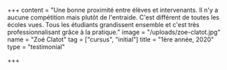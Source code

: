 +++
content = "Une bonne proximité entre élèves et intervenants. Il n'y a aucune compétition mais plutôt de l'entraide. C'est différent de toutes les écoles vues. Tous les étudiants grandissent ensemble et c'est très professionnalisant grâce à la pratique."
image = "/uploads/zoe-clatot.jpg"
name = "Zoé Clatot"
tag = ["cursus", "initial"]
title = "1ère année, 2020"
type = "testimonial"

+++
